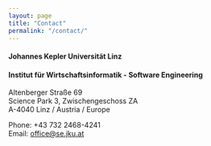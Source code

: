 ```yaml
---
layout: page
title: "Contact"
permalink: "/contact/"
---
```



<h4>Johannes Kepler Universität Linz</h4>
<h4>Institut für Wirtschaftsinformatik - Software Engineering</h4>

Altenberger Straße 69<br>
Science Park 3, Zwischengeschoss ZA<br>
A-4040 Linz / Austria / Europe<br>

Phone: +43 732 2468-4241<br>
Email: office@se.jku.at



<p>&nbsp;

&nbsp;</p>
